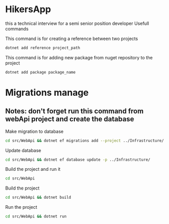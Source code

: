 # HikersApp
this a technical interview for a semi senior position developer
Usefull commands

This command is for creating a reference between two projects 
```bash
dotnet add reference project_path
```

This command is for adding new package from nuget repository to the project
```bash
dotnet add package package_name
```


# Migrations manage
## Notes: don't forget run this command from webApi project and create the database

Make migration to database

```sh
cd src/WebApi && dotnet ef migrations add --project ../Infrastructure/ third_migration
```

Update database

```sh
cd src/WebApi && dotnet ef database update -p ../Infrastructure/
```

Build the project and run it

```sh
cd src/WebApi
```

Build the project

```sh
cd src/WebApi && dotnet build
```

Run the project

```sh
cd src/WebApi && dotnet run
```